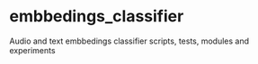 # embbedings_classifier
Audio and text embbedings classifier scripts, tests, modules and experiments
